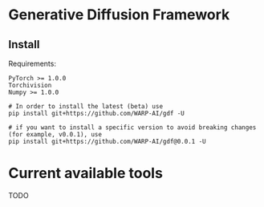 # Generative Diffusion Framework

## Install

Requirements:
```
PyTorch >= 1.0.0
Torchivision
Numpy >= 1.0.0
```

```
# In order to install the latest (beta) use
pip install git+https://github.com/WARP-AI/gdf -U

# if you want to install a specific version to avoid breaking changes (for example, v0.0.1), use 
pip install git+https://github.com/WARP-AI/gdf@0.0.1 -U
```

# Current available tools

TODO 


